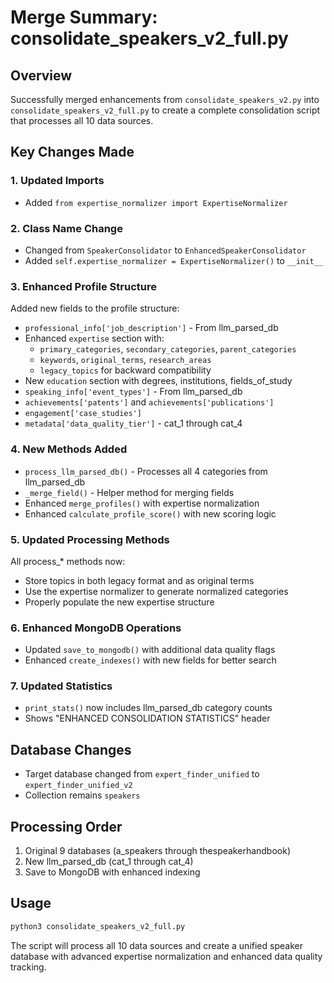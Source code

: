 # Merge Summary: consolidate_speakers_v2_full.py

## Overview
Successfully merged enhancements from `consolidate_speakers_v2.py` into `consolidate_speakers_v2_full.py` to create a complete consolidation script that processes all 10 data sources.

## Key Changes Made

### 1. Updated Imports
- Added `from expertise_normalizer import ExpertiseNormalizer`

### 2. Class Name Change
- Changed from `SpeakerConsolidator` to `EnhancedSpeakerConsolidator`
- Added `self.expertise_normalizer = ExpertiseNormalizer()` to `__init__`

### 3. Enhanced Profile Structure
Added new fields to the profile structure:
- `professional_info['job_description']` - From llm_parsed_db
- Enhanced `expertise` section with:
  - `primary_categories`, `secondary_categories`, `parent_categories`
  - `keywords`, `original_terms`, `research_areas`
  - `legacy_topics` for backward compatibility
- New `education` section with degrees, institutions, fields_of_study
- `speaking_info['event_types']` - From llm_parsed_db
- `achievements['patents']` and `achievements['publications']`
- `engagement['case_studies']`
- `metadata['data_quality_tier']` - cat_1 through cat_4

### 4. New Methods Added
- `process_llm_parsed_db()` - Processes all 4 categories from llm_parsed_db
- `_merge_field()` - Helper method for merging fields
- Enhanced `merge_profiles()` with expertise normalization
- Enhanced `calculate_profile_score()` with new scoring logic

### 5. Updated Processing Methods
All process_* methods now:
- Store topics in both legacy format and as original terms
- Use the expertise normalizer to generate normalized categories
- Properly populate the new expertise structure

### 6. Enhanced MongoDB Operations
- Updated `save_to_mongodb()` with additional data quality flags
- Enhanced `create_indexes()` with new fields for better search

### 7. Updated Statistics
- `print_stats()` now includes llm_parsed_db category counts
- Shows "ENHANCED CONSOLIDATION STATISTICS" header

## Database Changes
- Target database changed from `expert_finder_unified` to `expert_finder_unified_v2`
- Collection remains `speakers`

## Processing Order
1. Original 9 databases (a_speakers through thespeakerhandbook)
2. New llm_parsed_db (cat_1 through cat_4)
3. Save to MongoDB with enhanced indexing

## Usage
```bash
python3 consolidate_speakers_v2_full.py
```

The script will process all 10 data sources and create a unified speaker database with advanced expertise normalization and enhanced data quality tracking.